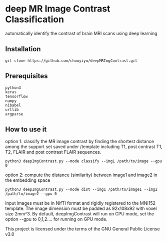 # deep MR Image Contrast Classification
automatically identify the contrast of brain MRI scans using deep learning 
## Installation
```
git clone https://github.com/chouyiyu/deepMRImgContrast.git
```
## Prerequisites
```
python3
keras
tensorflow
numpy
nibabel
urllib
argparse
```
## How to use it
option 1: classify the MR image contrast by finding the shortest distance among the support set saved under /template including T1, post contrast T1, T2, FLAIR and post contrast FLAIR sequences.
```
python3 deepImgContrast.py --mode classify --img1 /path/to/image --gpu 0
```
option 2: compute the distance (similarity) between image1 and image2 in the embedding space
```
python3 deepImgContrast.py --mode dist --img1 /path/to/image1 --img2 /path/to/image2 --gpu 0 
```
Input images must be in NIfTI format and rigidly registered to the MNI152 template. The image dimension must be padded as 92x108x92 with voxel size 2mm^3. By default, deepImgContrast will run on CPU mode, set the option --gpu to 0,1,2.... for running on GPU mode. 

This project is licensed under the terms of the GNU General Public License v3.0
